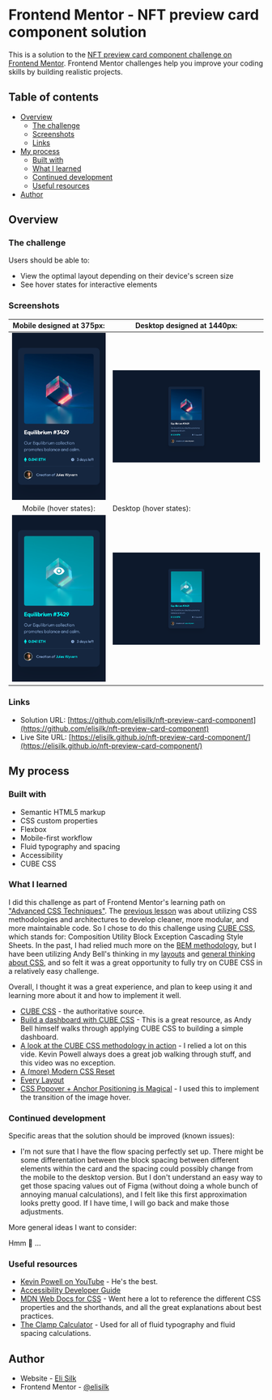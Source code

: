# Frontend Mentor - NFT preview card component solution

This is a solution to the [NFT preview card component challenge on Frontend Mentor](https://www.frontendmentor.io/challenges/nft-preview-card-component-SbdUL_w0U). Frontend Mentor challenges help you improve your coding skills by building realistic projects.

## Table of contents

- [Overview](#overview)
  - [The challenge](#the-challenge)
  - [Screenshots](#screenshots)
  - [Links](#links)
- [My process](#my-process)
  - [Built with](#built-with)
  - [What I learned](#what-i-learned)
  - [Continued development](#continued-development)
  - [Useful resources](#useful-resources)
- [Author](#author)

## Overview

### The challenge

Users should be able to:

- View the optimal layout depending on their device's screen size
- See hover states for interactive elements

### Screenshots

|               Mobile designed at 375px:               | Desktop designed at 1440px:                            |
| :---------------------------------------------------: | ------------------------------------------------------ |
|       ![](./screenshots/screenshot-mobile.png)        | ![](./screenshots/screenshot-desktop.png)              |
|                Mobile (hover states):                 | Desktop (hover states):                                |
| ![](./screenshots/screenshot-mobile-hover-states.png) | ![](./screenshots/screenshot-desktop-hover-states.png) |

### Links

- Solution URL: [https://github.com/elisilk/nft-preview-card-component](https://github.com/elisilk/nft-preview-card-component)
- Live Site URL: [https://elisilk.github.io/nft-preview-card-component/](https://elisilk.github.io/nft-preview-card-component/)

## My process

### Built with

- Semantic HTML5 markup
- CSS custom properties
- Flexbox
- Mobile-first workflow
- Fluid typography and spacing
- Accessibility
- CUBE CSS

### What I learned

I did this challenge as part of Frontend Mentor's learning path on ["Advanced CSS Techniques"](https://www.frontendmentor.io/learning-paths/advanced-css-techniques-vdOtKjIC4V). The [previous lesson](https://www.frontendmentor.io/learning-paths/advanced-css-techniques-vdOtKjIC4V/steps/6747d0a9d54b5cb1dee3f393/article/read) was about utilizing CSS methodologies and architectures to develop cleaner, more modular, and more maintainable code. So I chose to do this challenge using [CUBE CSS](https://cube.fyi/), which stands for: Composition Utility Block Exception Cascading Style Sheets. In the past, I had relied much more on the [BEM methodology](https://getbem.com/), but I have been utilizing Andy Bell's thinking in my [layouts](https://every-layout.dev/) and [general thinking about CSS](https://youtu.be/5uhIiI9Ld5M?si=TQZ4hIFsR29yVADz), and so felt it was a great opportunity to fully try on CUBE CSS in a relatively easy challenge.

Overall, I thought it was a great experience, and plan to keep using it and learning more about it and how to implement it well.

- [CUBE CSS](https://cube.fyi/) - the authoritative source.
- [Build a dashboard with CUBE CSS](https://piccalil.li/blog/build-a-dashboard-with-cube-css/) - This is a great resource, as Andy Bell himself walks through applying CUBE CSS to building a simple dashboard.
- [A look at the CUBE CSS methodology in action](https://youtu.be/NanhQvnvbR8?si=ZWVagIwuQARzseYT) - I relied a lot on this vide. Kevin Powell always does a great job walking through stuff, and this video was no exception.
- [A (more) Modern CSS Reset](https://piccalil.li/blog/a-more-modern-css-reset/)
- [Every Layout](https://every-layout.dev/)
- [CSS Popover + Anchor Positioning is Magical](https://youtu.be/DNXEORSk4GU?si=-Dy4b6U1794WVhlO) - I used this to implement the transition of the image hover.

### Continued development

Specific areas that the solution should be improved (known issues):

- I'm not sure that I have the flow spacing perfectly set up. There might be some differentation between the block spacing between different elements within the card and the spacing could possibly change from the mobile to the desktop version. But I don't understand an easy way to get those spacing values out of Figma (without doing a whole bunch of annoying manual calculations), and I felt like this first approximation looks pretty good. If I have time, I will go back and make those adjustments.

More general ideas I want to consider:

Hmm 🤔 ...

### Useful resources

- [Kevin Powell on YouTube](https://www.youtube.com/@KevinPowell) - He's the best.
- [Accessibility Developer Guide](https://www.accessibility-developer-guide.com/)
- [MDN Web Docs for CSS](https://developer.mozilla.org/en-US/docs/Web/CSS) - Went here a lot to reference the different CSS properties and the shorthands, and all the great explanations about best practices.
- [The Clamp Calculator](https://royalfig.github.io/fluid-typography-calculator/) - Used for all of fluid typography and fluid spacing calculations.

## Author

- Website - [Eli Silk](https://github.com/elisilk)
- Frontend Mentor - [@elisilk](https://www.frontendmentor.io/profile/elisilk)
